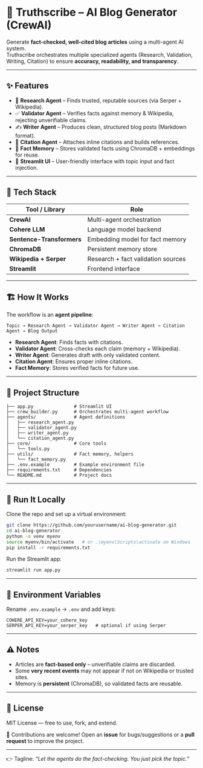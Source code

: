 # 🧠 Truthscribe – AI Blog Generator (CrewAI)

Generate **fact-checked, well-cited blog articles** using a multi-agent AI system.  
Truthscribe orchestrates multiple specialized agents (Research, Validation, Writing, Citation) to ensure **accuracy, readability, and transparency**.

---

## ✨ Features

- 🔎 **Research Agent** – Finds trusted, reputable sources (via Serper + Wikipedia).  
- ✅ **Validator Agent** – Verifies facts against memory & Wikipedia, rejecting unverifiable claims.  
- ✍️ **Writer Agent** – Produces clean, structured blog posts (Markdown format).  
- 📑 **Citation Agent** – Attaches inline citations and builds references.  
- 🧠 **Fact Memory** – Stores validated facts using ChromaDB + embeddings for reuse.  
- 🎨 **Streamlit UI** – User-friendly interface with topic input and fact injection.  

---

## 🧰 Tech Stack

| Tool / Library         | Role |
|------------------------|------|
| **CrewAI**             | Multi-agent orchestration |
| **Cohere LLM**         | Language model backend |
| **Sentence-Transformers** | Embedding model for fact memory |
| **ChromaDB**           | Persistent memory store |
| **Wikipedia + Serper** | Research + fact validation sources |
| **Streamlit**          | Frontend interface |

---

## 🏗️ How It Works

The workflow is an **agent pipeline**:

```text
Topic → Research Agent → Validator Agent → Writer Agent → Citation Agent → Blog Output
```

- **Research Agent**: Finds facts with citations.  
- **Validator Agent**: Cross-checks each claim (memory + Wikipedia).  
- **Writer Agent**: Generates draft with only validated content.  
- **Citation Agent**: Ensures proper inline citations.  
- **Fact Memory**: Stores verified facts for future use.  

---

## 📁 Project Structure

```
├── app.py               # Streamlit UI
├── crew_builder.py      # Orchestrates multi-agent workflow
├── agents/              # Agent definitions
│   ├── research_agent.py
│   ├── validator_agent.py
│   ├── writer_agent.py
│   └── citation_agent.py
├── core/                # Core tools
│   └── tools.py
├── utils/               # Fact memory, helpers
│   └── fact_memory.py
├── .env.example         # Example environment file
├── requirements.txt     # Dependencies
└── README.md            # Project docs
```

---

## 🚀 Run It Locally

Clone the repo and set up a virtual environment:

```bash
git clone https://github.com/yourusername/ai-blog-generator.git
cd ai-blog-generator
python -m venv myenv
source myenv/bin/activate   # or .\myenv\Scripts\activate on Windows
pip install -r requirements.txt
```

Run the Streamlit app:

```bash
streamlit run app.py
```

---

## 🔑 Environment Variables

Rename `.env.example` → `.env` and add keys:

```env
COHERE_API_KEY=your_cohere_key
SERPER_API_KEY=your_serper_key   # optional if using Serper
```

---

## ⚠️ Notes

- Articles are **fact-based only** – unverifiable claims are discarded.  
- Some **very recent events** may not appear if not on Wikipedia or trusted sites.  
- Memory is **persistent** (ChromaDB), so validated facts are reusable.  

---

## 📄 License

MIT License — free to use, fork, and extend.  

🙌 Contributions are welcome! Open an **issue** for bugs/suggestions or a **pull request** to improve the project.  

---

👉 Tagline: *“Let the agents do the fact-checking. You just pick the topic.”*
